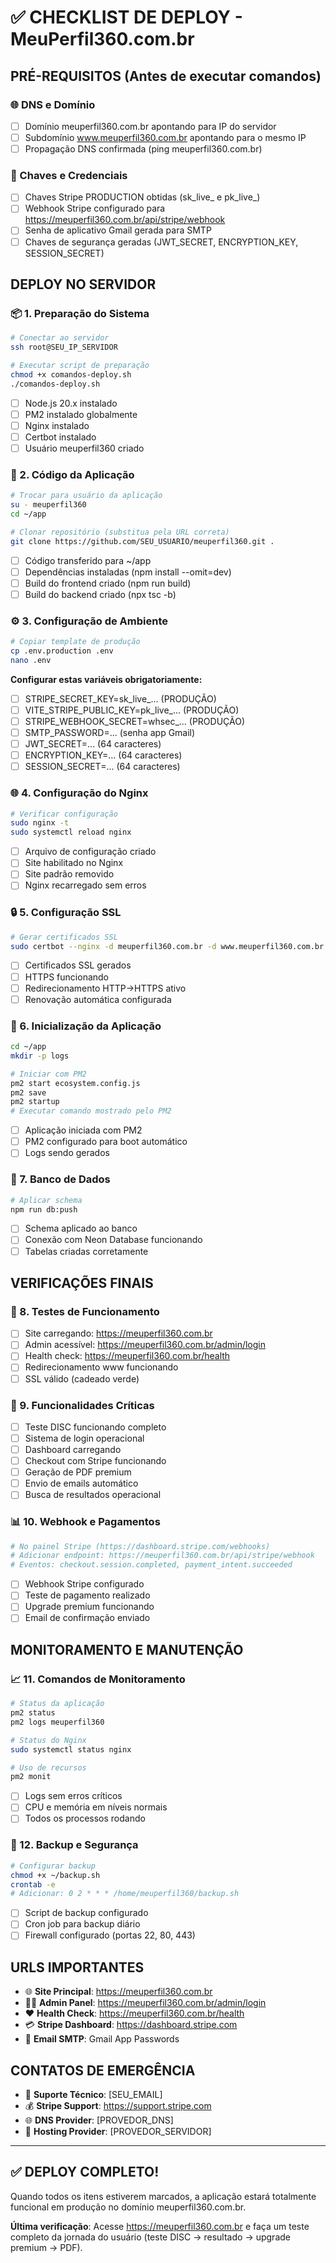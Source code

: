 # ✅ CHECKLIST DE DEPLOY - MeuPerfil360.com.br

## PRÉ-REQUISITOS (Antes de executar comandos)

### 🌐 DNS e Domínio
- [ ] Domínio meuperfil360.com.br apontando para IP do servidor
- [ ] Subdomínio www.meuperfil360.com.br apontando para o mesmo IP
- [ ] Propagação DNS confirmada (ping meuperfil360.com.br)

### 🔑 Chaves e Credenciais
- [ ] Chaves Stripe PRODUCTION obtidas (sk_live_ e pk_live_)
- [ ] Webhook Stripe configurado para https://meuperfil360.com.br/api/stripe/webhook
- [ ] Senha de aplicativo Gmail gerada para SMTP
- [ ] Chaves de segurança geradas (JWT_SECRET, ENCRYPTION_KEY, SESSION_SECRET)

## DEPLOY NO SERVIDOR

### 📦 1. Preparação do Sistema
```bash
# Conectar ao servidor
ssh root@SEU_IP_SERVIDOR

# Executar script de preparação
chmod +x comandos-deploy.sh
./comandos-deploy.sh
```
- [ ] Node.js 20.x instalado
- [ ] PM2 instalado globalmente
- [ ] Nginx instalado
- [ ] Certbot instalado
- [ ] Usuário meuperfil360 criado

### 📁 2. Código da Aplicação
```bash
# Trocar para usuário da aplicação
su - meuperfil360
cd ~/app

# Clonar repositório (substitua pela URL correta)
git clone https://github.com/SEU_USUARIO/meuperfil360.git .
```
- [ ] Código transferido para ~/app
- [ ] Dependências instaladas (npm install --omit=dev)
- [ ] Build do frontend criado (npm run build)
- [ ] Build do backend criado (npx tsc -b)

### ⚙️ 3. Configuração de Ambiente
```bash
# Copiar template de produção
cp .env.production .env
nano .env
```
**Configurar estas variáveis obrigatoriamente:**
- [ ] STRIPE_SECRET_KEY=sk_live_... (PRODUÇÃO)
- [ ] VITE_STRIPE_PUBLIC_KEY=pk_live_... (PRODUÇÃO)
- [ ] STRIPE_WEBHOOK_SECRET=whsec_... (PRODUÇÃO)
- [ ] SMTP_PASSWORD=... (senha app Gmail)
- [ ] JWT_SECRET=... (64 caracteres)
- [ ] ENCRYPTION_KEY=... (64 caracteres)
- [ ] SESSION_SECRET=... (64 caracteres)

### 🌐 4. Configuração do Nginx
```bash
# Verificar configuração
sudo nginx -t
sudo systemctl reload nginx
```
- [ ] Arquivo de configuração criado
- [ ] Site habilitado no Nginx
- [ ] Site padrão removido
- [ ] Nginx recarregado sem erros

### 🔒 5. Configuração SSL
```bash
# Gerar certificados SSL
sudo certbot --nginx -d meuperfil360.com.br -d www.meuperfil360.com.br
```
- [ ] Certificados SSL gerados
- [ ] HTTPS funcionando
- [ ] Redirecionamento HTTP->HTTPS ativo
- [ ] Renovação automática configurada

### 🚀 6. Inicialização da Aplicação
```bash
cd ~/app
mkdir -p logs

# Iniciar com PM2
pm2 start ecosystem.config.js
pm2 save
pm2 startup
# Executar comando mostrado pelo PM2
```
- [ ] Aplicação iniciada com PM2
- [ ] PM2 configurado para boot automático
- [ ] Logs sendo gerados

### 💾 7. Banco de Dados
```bash
# Aplicar schema
npm run db:push
```
- [ ] Schema aplicado ao banco
- [ ] Conexão com Neon Database funcionando
- [ ] Tabelas criadas corretamente

## VERIFICAÇÕES FINAIS

### 🧪 8. Testes de Funcionamento
- [ ] Site carregando: https://meuperfil360.com.br
- [ ] Admin acessível: https://meuperfil360.com.br/admin/login
- [ ] Health check: https://meuperfil360.com.br/health
- [ ] Redirecionamento www funcionando
- [ ] SSL válido (cadeado verde)

### 🔄 9. Funcionalidades Críticas
- [ ] Teste DISC funcionando completo
- [ ] Sistema de login operacional
- [ ] Dashboard carregando
- [ ] Checkout com Stripe funcionando
- [ ] Geração de PDF premium
- [ ] Envio de emails automático
- [ ] Busca de resultados operacional

### 📊 10. Webhook e Pagamentos
```bash
# No painel Stripe (https://dashboard.stripe.com/webhooks)
# Adicionar endpoint: https://meuperfil360.com.br/api/stripe/webhook
# Eventos: checkout.session.completed, payment_intent.succeeded
```
- [ ] Webhook Stripe configurado
- [ ] Teste de pagamento realizado
- [ ] Upgrade premium funcionando
- [ ] Email de confirmação enviado

## MONITORAMENTO E MANUTENÇÃO

### 📈 11. Comandos de Monitoramento
```bash
# Status da aplicação
pm2 status
pm2 logs meuperfil360

# Status do Nginx
sudo systemctl status nginx

# Uso de recursos
pm2 monit
```
- [ ] Logs sem erros críticos
- [ ] CPU e memória em níveis normais
- [ ] Todos os processos rodando

### 🔄 12. Backup e Segurança
```bash
# Configurar backup
chmod +x ~/backup.sh
crontab -e
# Adicionar: 0 2 * * * /home/meuperfil360/backup.sh
```
- [ ] Script de backup configurado
- [ ] Cron job para backup diário
- [ ] Firewall configurado (portas 22, 80, 443)

## URLS IMPORTANTES

- 🌐 **Site Principal**: https://meuperfil360.com.br
- 👨‍💼 **Admin Panel**: https://meuperfil360.com.br/admin/login
- ❤️ **Health Check**: https://meuperfil360.com.br/health
- 💳 **Stripe Dashboard**: https://dashboard.stripe.com
- 📧 **Email SMTP**: Gmail App Passwords

## CONTATOS DE EMERGÊNCIA

- 🔧 **Suporte Técnico**: [SEU_EMAIL]
- 💰 **Stripe Support**: https://support.stripe.com
- 🌐 **DNS Provider**: [PROVEDOR_DNS]
- 🏢 **Hosting Provider**: [PROVEDOR_SERVIDOR]

---

## ✅ DEPLOY COMPLETO!

Quando todos os itens estiverem marcados, a aplicação estará totalmente funcional em produção no domínio meuperfil360.com.br.

**Última verificação**: Acesse https://meuperfil360.com.br e faça um teste completo da jornada do usuário (teste DISC → resultado → upgrade premium → PDF).